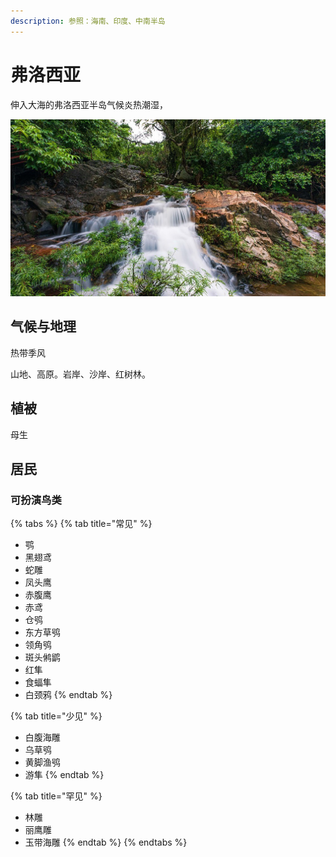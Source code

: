 ```yaml
---
description: 参照：海南、印度、中南半岛
---
```


# 弗洛西亚

伸入大海的弗洛西亚半岛气候炎热潮湿，

![](../../.gitbook/assets/hai-nan.jpg)

## 气候与地理 <a id="qi-hou"></a>

热带季风

‌山地、高原。岩岸、沙岸、红树林。

## 植被 <a id="zhi-bei"></a>

母生

## 居民 <a id="ju-min"></a>

### 可扮演鸟类 <a id="ke-ban-yan-niao-lei"></a>

{% tabs %}
{% tab title="常见" %}
* 鹗
* 黑翅鸢
* 蛇雕
* 凤头鹰
* 赤腹鹰
* 赤鸢
* 仓鸮
* 东方草鸮
* 领角鸮
* 斑头鸺鹠
* 红隼
* 食蝠隼
* 白颈鸦
{% endtab %}

{% tab title="少见" %}
* 白腹海雕
* 乌草鸮
* 黄脚渔鸮
* 游隼
{% endtab %}

{% tab title="罕见" %}
* 林雕
* 丽鹰雕
* 玉带海雕
{% endtab %}
{% endtabs %}

